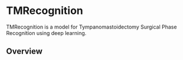 # TMRecognition
TMRecognition is a model for Tympanomastoidectomy Surgical Phase Recognition using deep learning.

## Overview
